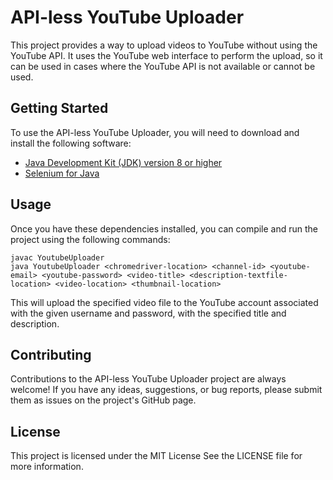 # API-less YouTube Uploader

This project provides a way to upload videos to YouTube without using the YouTube API. It uses the YouTube web interface to perform the upload, so it can be used in cases where the YouTube API is not available or cannot be used.

## Getting Started

To use the API-less YouTube Uploader, you will need to download and install the following software:

- [Java Development Kit (JDK) version 8 or higher](https://www.oracle.com/ca-en/java/technologies/downloads/)
- [Selenium for Java](https://www.selenium.dev/downloads/)

## Usage

Once you have these dependencies installed, you can compile and run the project using the following commands:

```
javac YoutubeUploader
java YoutubeUploader <chromedriver-location> <channel-id> <youtube-email> <youtube-password> <video-title> <description-textfile-location> <video-location> <thumbnail-location>
```

This will upload the specified video file to the YouTube account associated with the given username and password, with the specified title and description.

## Contributing
Contributions to the API-less YouTube Uploader project are always welcome! If you have any ideas, suggestions, or bug reports, please submit them as issues on the project's GitHub page.

## License
This project is licensed under the MIT License
 See the LICENSE file for more information.

